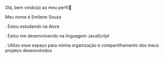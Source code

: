 Olá, bem vindo(a) ao meu perfil👋

Meu nome é Emilene Souza

. Estou estudando na Alura

. Estou me desenvolvendo na linguagem JavaScript

. Utilizo esse espaço para minha organização e compartilhamento dos meus projetos desenvolvidos
